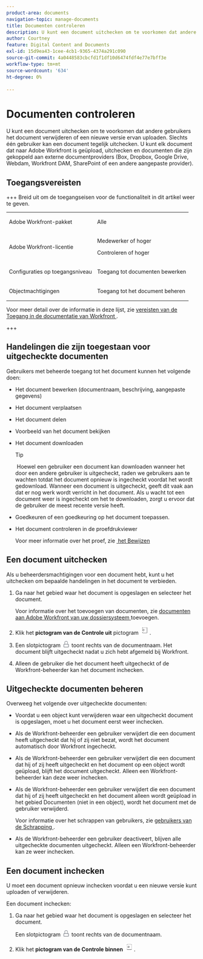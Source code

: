 ```yaml
---
product-area: documents
navigation-topic: manage-documents
title: Documenten controleren
description: U kunt een document uitchecken om te voorkomen dat andere gebruikers het document verwijderen of een nieuwe versie ervan uploaden. Slechts één gebruiker kan een document tegelijk uitchecken. U kunt elk document dat naar Adobe Workfront is geüpload, uitchecken en documenten die zijn gekoppeld aan externe documentproviders (Box, Dropbox, Google Drive, Webdam, Workfront DAM, SharePoint of een andere aangepaste provider).
author: Courtney
feature: Digital Content and Documents
exl-id: 15d9ea43-1cee-4cb1-9365-4374a291c090
source-git-commit: 4a0448583cbcfd1f1df10d6474fdf4e77e7bff3e
workflow-type: tm+mt
source-wordcount: '634'
ht-degree: 0%

---
```


# Documenten controleren

U kunt een document uitchecken om te voorkomen dat andere gebruikers het document verwijderen of een nieuwe versie ervan uploaden. Slechts één gebruiker kan een document tegelijk uitchecken. U kunt elk document dat naar Adobe Workfront is geüpload, uitchecken en documenten die zijn gekoppeld aan externe documentproviders (Box, Dropbox, Google Drive, Webdam, Workfront DAM, SharePoint of een andere aangepaste provider). 

## Toegangsvereisten

+++ Breid uit om de toegangseisen voor de functionaliteit in dit artikel weer te geven.

<table style="table-layout:auto"> 
 <col> 
 <col> 
 <tbody> 
  <tr> 
   <td role="rowheader">Adobe Workfront-pakket</td> 
   <td> <p>Alle</p> </td> 
  </tr> 
  <tr> 
   <td role="rowheader">Adobe Workfront-licentie</td> 
   <td> 
   <p>Medewerker of hoger</p>
   <p>Controleren of hoger</p> </td> 
  </tr> 
  <tr> 
   <td role="rowheader">Configuraties op toegangsniveau</td> 
   <td> <p>Toegang tot documenten bewerken</p></td> 
  </tr> 
  <tr> 
   <td role="rowheader">Objectmachtigingen</td> 
   <td> <p>Toegang tot het document beheren</p> </td> 
  </tr> 
 </tbody> 
</table>

Voor meer detail over de informatie in deze lijst, zie [&#x200B; vereisten van de Toegang in de documentatie van Workfront &#x200B;](/help/quicksilver/administration-and-setup/add-users/access-levels-and-object-permissions/access-level-requirements-in-documentation.md).

+++

## Handelingen die zijn toegestaan voor uitgecheckte documenten

Gebruikers met beheerde toegang tot het document kunnen het volgende doen:

* Het document bewerken (documentnaam, beschrijving, aangepaste gegevens)
* Het document verplaatsen
* Het document delen
* Voorbeeld van het document bekijken
* Het document downloaden

  >[!TIP]
  >
  > Hoewel een gebruiker een document kan downloaden wanneer het door een andere gebruiker is uitgecheckt, raden we gebruikers aan te wachten totdat het document opnieuw is ingecheckt voordat het wordt gedownload. Wanneer een document is uitgecheckt, geeft dit vaak aan dat er nog werk wordt verricht in het document. Als u wacht tot een document weer is ingecheckt om het te downloaden, zorgt u ervoor dat de gebruiker de meest recente versie heeft.

* Goedkeuren of een goedkeuring op het document toepassen.
* Het document controleren in de proefdrukviewer

  Voor meer informatie over het proef, zie [&#x200B; het Bewijzen &#x200B;](../../review-and-approve-work/proofing/proofing.md)

## Een document uitchecken

Als u beheerdersmachtigingen voor een document hebt, kunt u het uitchecken om bepaalde handelingen in het document te verbieden. 

1. Ga naar het gebied waar het document is opgeslagen en selecteer het document. 

   Voor informatie over het toevoegen van documenten, zie [&#x200B; documenten aan Adobe Workfront van uw dossiersysteem &#x200B;](../../documents/adding-documents-to-workfront/add-documents-from-file-system.md) toevoegen.

1. Klik het **pictogram van de Controle uit** pictogram ![&#x200B; Controle uit &#x200B;](assets/check-out-25x23.png).

1. Een slotpictogram ![&#x200B; het pictogram van het Slot &#x200B;](assets/lock-icon-locked-qs.png) toont rechts van de documentnaam. Het document blijft uitgecheckt nadat u zich hebt afgemeld bij Workfront.
1. Alleen de gebruiker die het document heeft uitgecheckt of de Workfront-beheerder kan het document inchecken.

## Uitgecheckte documenten beheren

Overweeg het volgende over uitgecheckte documenten:

* Voordat u een object kunt verwijderen waar een uitgecheckt document is opgeslagen, moet u het document eerst weer inchecken. 
* Als de Workfront-beheerder een gebruiker verwijdert die een document heeft uitgecheckt dat hij of zij niet bezat, wordt het document automatisch door Workfront ingecheckt.
* Als de Workfront-beheerder een gebruiker verwijdert die een document dat hij of zij heeft uitgecheckt en het document op een object wordt geüpload, blijft het document uitgecheckt. Alleen een Workfront-beheerder kan deze weer inchecken.
* Als de Workfront-beheerder een gebruiker verwijdert die een document dat hij of zij heeft uitgecheckt en het document alleen wordt geüpload in het gebied Documenten (niet in een object), wordt het document met de gebruiker verwijderd.

  Voor informatie over het schrappen van gebruikers, zie [&#x200B; gebruikers van de Schrapping &#x200B;](../../administration-and-setup/add-users/create-and-manage-users/delete-a-user.md).

* Als de Workfront-beheerder een gebruiker deactiveert, blijven alle uitgecheckte documenten uitgecheckt. Alleen een Workfront-beheerder kan ze weer inchecken. 

## Een document inchecken

U moet een document opnieuw inchecken voordat u een nieuwe versie kunt uploaden of verwijderen. 

Een document inchecken:

1. Ga naar het gebied waar het document is opgeslagen en selecteer het document. 

   Een slotpictogram ![&#x200B; het pictogram van het Slot &#x200B;](assets/lock-icon-locked-qs.png) toont rechts van de documentnaam.

1. Klik het **pictogram van de Controle binnen** ![&#x200B; Controle in pictogram &#x200B;](assets/check-in-25x22.png).
